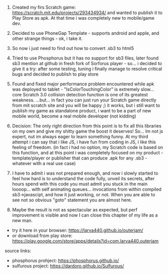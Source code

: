 1. Created my firs Scratch game: https://scratch.mit.edu/projects/293434934/ and wanted to publish it to Play Store as apk. At that time i was completely new to mobile/game dev.

2. Decided to use PhoneGap Template - supports android and apple, and other strange things - ok, i take it.

3. So now i just need to find out how to convert .sb3 to html5

4. Tried to use Phosphorus but it has no support for sb3 files, later found sb3 mention at github in fresh fork of Sorforus player - so... i decided to give it a try: after some testing, tuning i finally manage to resolve critical bugs and decided to publish to play store

5. Found and fixed major performance problem encountered while apk was deployed to tablet - "IsColorTouchingColor" is extremely slow... core Scratch 3.0 collision detection function is one of its greatest weakness.  ...but... in fact you can just run your Scratch game directly from mit scratch site and you will be happy ;) it works, but i still want to publish my game as standalone product, i want to be a part of new mobile world, become a real mobile developer (not kidding)

6. Decision: The only right direction from this point is to fix all this libraries on my own and give my shitty game the boost it deserves! So... Im not js expert, nut im always eager to learn something funny. At my third attempt i can say that i like JS, i have fun from coding in JS, i like this feeling of freedom. (in fact i had no option, my Scratch code is based on this function, and at this point i was completely focused on my product - template/player or publisher that can produce .apk for any .sb3 - whatever with a real use case)

7. I have to admit i was not prepared enough, and now i slowly started to feel how hard is to understand the code fully, unveil its secrets, after hours spend with this code you must admit you stuck in the main loooop... with self animating queues... invocations from within compiled sb3->javascipt, and how it just working, or not. When you are able to see not so obvious "goto" statement you are almost here.

8. Maybe the result is not as spectacular as expected, but perf improvement is visible and now I can close this chapter of my life as a new man.

* try it here in your browser: https://larva440.github.io/outerjam/
* or download from play store: https://play.google.com/store/apps/details?id=com.larva440.outerjam

source links:
* phosphorus prohject: https://phosphorus.github.io/
* sulfurous project: https://dardoro.github.io/Sulfurous/
